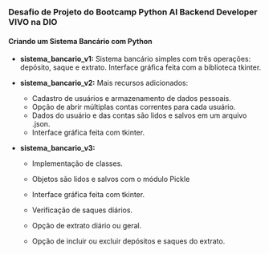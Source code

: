 ### Desafio de Projeto do Bootcamp Python AI Backend Developer VIVO na DIO

#### Criando um Sistema Bancário com Python

- **sistema_bancario_v1:** 
  Sistema bancário simples com três operações: depósito, saque e extrato. 
  Interface gráfica feita com a biblioteca tkinter.

- **sistema_bancario_v2:** 
  Mais recursos adicionados:
  - Cadastro de usuários e armazenamento de dados pessoais.
  - Opção de abrir múltiplas contas correntes para cada usuário.
  - Dados do usuário e das contas são lidos e salvos em um arquivo .json.
  - Interface gráfica feita com tkinter.

- **sistema_bancario_v3:** 
  - Implementação de classes.
  - Objetos são lidos e salvos com o módulo Pickle
  - Interface gráfica feita com tkinter.

  - Verificação de saques diários.
  - Opção de extrato diário ou geral.
  - Opção de incluir ou excluir depósitos e saques do extrato.